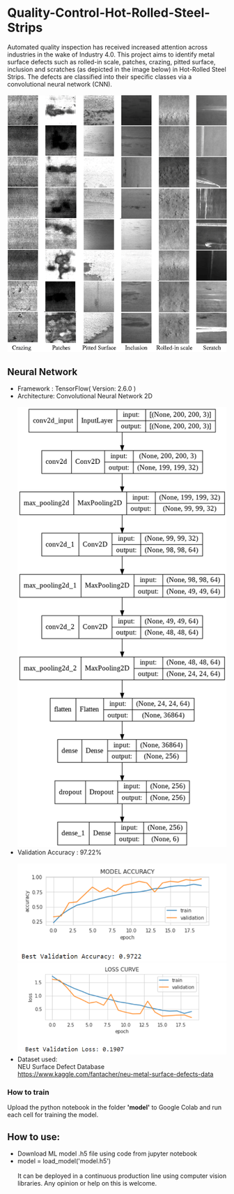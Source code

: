 # Quality-Control-Hot-Rolled-Steel-Strips
Automated quality inspection has received increased attention across industries in the wake of Industry 4.0. This project aims to identify metal surface defects such as rolled-in scale, patches, crazing, pitted surface, inclusion and scratches (as depicted in the image below) in Hot-Rolled Steel Strips. The defects are classified into their specific classes via a convolutional neural network (CNN).<br /><br />
![Image](https://github.com/Ashish-Abraham/Quality-Control-Hot-Rolled-Steel-Strips/blob/main/Surface%20Defects.png)
## Neural Network
* Framework : TensorFlow( Version: 2.6.0 )
* Architecture: Convolutional Neural Network 2D<br/><br/>
![Image](https://github.com/Ashish-Abraham/Quality-Control-Hot-Rolled-Steel-Strips/blob/main/cnn_architecture.png)
* Validation Accuracy : 97.22%<br/><br/>
![Image](https://github.com/Ashish-Abraham/Quality-Control-Hot-Rolled-Steel-Strips/blob/main/model_accuracy.png)
![Image](https://github.com/Ashish-Abraham/Quality-Control-Hot-Rolled-Steel-Strips/blob/main/loss_curve.png)
* Dataset used:<br />NEU Surface Defect Database<br />https://www.kaggle.com/fantacher/neu-metal-surface-defects-data
### How to train
Upload the python notebook in the folder **'model'** to Google Colab and run each cell for training the model.
## How to use:
* Download ML model .h5 file using code from jupyter notebook
* model = load_model('model.h5')<br/><br/>
It can be deployed in a continuous production line using computer vision libraries. Any opinion or help on this is welcome.

